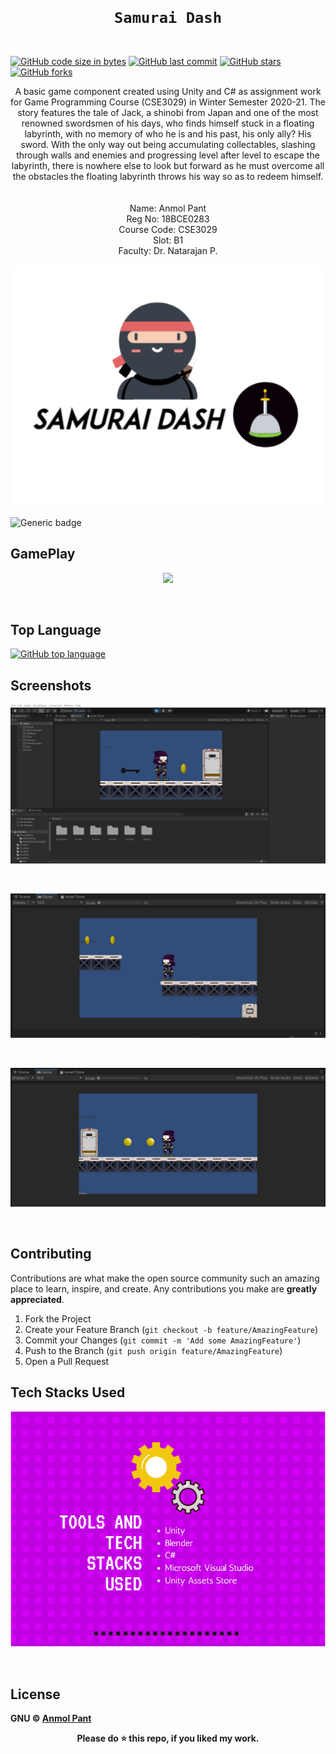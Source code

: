 <code>
  <h1 align="center">Samurai Dash</h1>
</code>

[![GitHub code size in bytes](https://img.shields.io/github/languages/code-size/anmolpant/Samurai-Dash?logo=github&style=social)](https://github.com/anmolpant/) [![GitHub last commit](https://img.shields.io/github/last-commit/anmolpant/Samurai-Dash?style=social&logo=git)](https://github.com/anmolpant/) [![GitHub stars](https://img.shields.io/github/stars/anmolpant/Samurai-Dash?style=social)](https://github.com/anmolpant/Samurai-Dash/stargazers) [![GitHub forks](https://img.shields.io/github/forks/anmolpant/Samurai-Dash?style=social&logo=git)](https://github.com/anmolpant/Samurai-Dash/network)

<p align="center">
  A basic game component created using Unity and C# as assignment work for Game Programming Course (CSE3029) in Winter Semester 2020-21.
The story features the tale of Jack, a shinobi from Japan and one of the most renowned swordsmen of his days, who finds himself stuck in a floating labyrinth, with no memory of who he is and his past, his only ally? His sword.
With the only way out being accumulating collectables, slashing through walls and enemies and progressing level after level to escape the labyrinth, there is nowhere else to look but forward as he must overcome all the obstacles the floating labyrinth throws his way so as to redeem himself.
  <br><br><br>
  Name: Anmol Pant<br>
  Reg No: 18BCE0283<br>
  Course Code: CSE3029<br>
  Slot: B1<br>
  Faculty: Dr. Natarajan P.<br>
</p>

<p align="center">
<img src="https://github.com/anmolpant/Samurai-Dash/blob/main/logo.PNG" alt="logo"/>
</p>

![Generic badge](https://img.shields.io/badge/Unity-black)

## GamePlay
<p align="center">
<img src="https://thumbs.gfycat.com/WavyShinyAnole-size_restricted.gif">
</p>
<br>

## Top Language

[![GitHub top language](https://img.shields.io/github/languages/top/anmolpant/Samurai-Dash?logo=c#&style=social)](https://github.com/anmolpant/)

## Screenshots
<p align="center">
<img src="https://github.com/anmolpant/Samurai-Dash/blob/main/screenshots/first_scene.PNG">
</p>
<br>
<p align="center">
<img src="https://github.com/anmolpant/Samurai-Dash/blob/main/screenshots/level1_4.PNG">
</p>
<br>
<p align="center">
<img src="https://github.com/anmolpant/Samurai-Dash/blob/main/screenshots/exit_door.PNG">
</p>
<br>

## Contributing

Contributions are what make the open source community such an amazing place to learn, inspire, and create. Any contributions you make are **greatly appreciated**.

1. Fork the Project
2. Create your Feature Branch (`git checkout -b feature/AmazingFeature`)
3. Commit your Changes (`git commit -m 'Add some AmazingFeature'`)
4. Push to the Branch (`git push origin feature/AmazingFeature`)
5. Open a Pull Request

## Tech Stacks Used

<p align="center">
<img src="https://github.com/anmolpant/Samurai-Dash/blob/main/screenshots/techstacks.png" alt="techstacks"/>
</p>
<br>

## License

**GNU &copy; [Anmol Pant](https://github.com/anmolpant/Samurai-Dash/blob/main/LICENSE)**

<div align="center">
  <b>Please do ⭐ this repo, if you liked my work.</b>
</div>